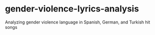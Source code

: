 # gender-violence-lyrics-analysis
Analyzing gender violence language in Spanish, German, and Turkish hit songs
